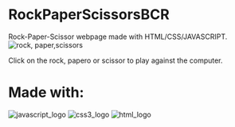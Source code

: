 # RockPaperScissorsBCR
Rock-Paper-Scissor webpage made with HTML/CSS/JAVASCRIPT. 
![rock, paper,scissors](https://user-images.githubusercontent.com/57958376/175560148-7153476c-52a6-4cd8-a0cb-01129ece578f.png)

Click on the rock, papero or scissor to play against the computer. 

# Made with:

![javascript_logo](https://user-images.githubusercontent.com/57958376/175560285-52c47376-7822-441b-8824-37fc43e2a264.png)
![css3_logo](https://user-images.githubusercontent.com/57958376/175560316-23a4e983-ac29-4524-8fdc-215143f4c573.png)
![html_logo](https://user-images.githubusercontent.com/57958376/175560340-427c1980-4bb0-438e-8151-995e3294840f.png)
